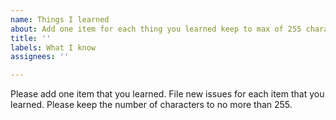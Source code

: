 ```yaml
---
name: Things I learned
about: Add one item for each thing you learned keep to max of 255 characters
title: ''
labels: What I know
assignees: ''

---
```


Please add one item that you learned.  File new issues for each item that you learned.  Please keep the number of characters to no more than 255.